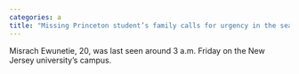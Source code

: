 ```yaml
---
categories: a
title: "Missing Princeton student’s family calls for urgency in the search ‘Time is of the essence’"
---
```

Misrach Ewunetie, 20, was last seen around 3 a.m. Friday on the New Jersey university’s campus.